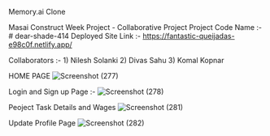 Memory.ai Clone

Masai Construct Week Project - Collaborative Project
Project Code Name :- # dear-shade-414
Deployed Site Link :- https://fantastic-queijadas-e98c0f.netlify.app/

Collaborators :- 
              1) Nilesh Solanki
              2) Divas Sahu
              3) Komal Kopnar
              
              
HOME PAGE
![Screenshot (277)](https://user-images.githubusercontent.com/53571060/190472256-9994407f-2aef-4390-a441-b68d744d81b4.png)

Login and Sign up Page :-
![Screenshot (278)](https://user-images.githubusercontent.com/53571060/190472774-d587b061-934c-46bd-a7ff-f33c005e8675.png)

Peoject Task Details and Wages
![Screenshot (281)](https://user-images.githubusercontent.com/53571060/190472860-064764c9-4d05-4d00-98ac-9bfc8ad109fc.png)

Update Profile Page
![Screenshot (282)](https://user-images.githubusercontent.com/53571060/190472935-c24e5c36-bdab-4b5a-83fe-72b479d03384.png)
